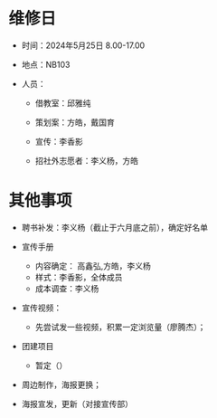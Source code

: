 # 维修日

* 时间：2024年5月25日  8.00-17.00

* 地点：NB103

* 人员：

  * 借教室：邱雅纯

  * 策划案：方皓，戴国育

  * 宣传：李香影

  * 招社外志愿者：李义杨，方皓

    

# 其他事项

* 聘书补发：李义杨（截止于六月底之前），确定好名单
* 宣传手册
  * 内容确定： 高鑫弘,方皓，李义杨
  * 样式：李香影，全体成员
  * 成本调查：李义杨

* 宣传视频：
  * 先尝试发一些视频，积累一定浏览量（廖腾杰）；

* 团建项目
  * 暂定（）

* 周边制作，海报更换；
* 海报宣发，更新（对接宣传部）